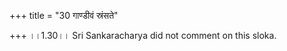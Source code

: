 +++
title = "30 गाण्डीवं स्रंसते"

+++
।।1.30।। Sri Sankaracharya did not comment on this sloka.  
  
